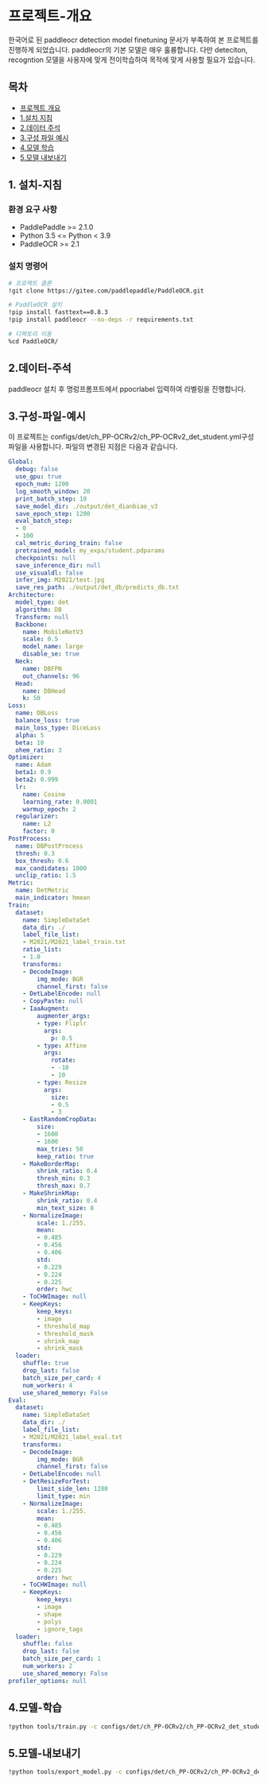 # 프로젝트-개요
한국어로 된 paddleocr detection model finetuning 문서가 부족하여 본 프로젝트를 진행하게 되었습니다. paddleocr의 기본 모델은 매우 훌륭합니다. 다만 deteciton, recogntion 모델을 사용자에 맞게 전이학습하여 목적에 맞게 사용할 필요가 있습니다.

## 목차

- [프로젝트 개요](#프로젝트-개요)
- [1.설치 지침](#1.설치-지침)
- [2.데이터 주석](#2.데이터-주석)
- [3.구성 파일 예시](#3.구성-파일-예시)
- [4.모델 학습](#4.모델-학습)
- [5.모델 내보내기](#5.모델-내보내기)

## 1. 설치-지침

### 환경 요구 사항
- PaddlePaddle >= 2.1.0
- Python 3.5 <= Python < 3.9
- PaddleOCR >= 2.1

### 설치 명령어
```sh
# 프로젝트 클론
!git clone https://gitee.com/paddlepaddle/PaddleOCR.git

# PaddleOCR 설치
!pip install fasttext==0.8.3
!pip install paddleocr --no-deps -r requirements.txt

# 디렉토리 이동
%cd PaddleOCR/
```

## 2.데이터-주석
paddleocr 설치 후 명렁프롬프트에서 ppocrlabel 입력하여 라벨링을 진행합니다.

## 3.구성-파일-예시
이 프로젝트는 configs/det/ch_PP-OCRv2/ch_PP-OCRv2_det_student.yml구성 파일을 사용합니다. 파일의 변경된 지점은 다음과 같습니다.

```yaml
Global:
  debug: false
  use_gpu: true
  epoch_num: 1200
  log_smooth_window: 20
  print_batch_step: 10
  save_model_dir: ./output/det_dianbiao_v3
  save_epoch_step: 1200
  eval_batch_step:
  - 0
  - 100
  cal_metric_during_train: false
  pretrained_model: my_exps/student.pdparams
  checkpoints: null
  save_inference_dir: null
  use_visualdl: false
  infer_img: M2021/test.jpg
  save_res_path: ./output/det_db/predicts_db.txt
Architecture:
  model_type: det
  algorithm: DB
  Transform: null
  Backbone:
    name: MobileNetV3
    scale: 0.5
    model_name: large
    disable_se: true
  Neck:
    name: DBFPN
    out_channels: 96
  Head:
    name: DBHead
    k: 50
Loss:
  name: DBLoss
  balance_loss: true
  main_loss_type: DiceLoss
  alpha: 5
  beta: 10
  ohem_ratio: 3
Optimizer:
  name: Adam
  beta1: 0.9
  beta2: 0.999
  lr:
    name: Cosine
    learning_rate: 0.0001 
    warmup_epoch: 2 
  regularizer:
    name: L2
    factor: 0
PostProcess:
  name: DBPostProcess
  thresh: 0.3
  box_thresh: 0.6
  max_candidates: 1000
  unclip_ratio: 1.5
Metric:
  name: DetMetric
  main_indicator: hmean
Train:
  dataset:
    name: SimpleDataSet
    data_dir: ./
    label_file_list:
    - M2021/M2021_label_train.txt  
    ratio_list:
    - 1.0
    transforms:
    - DecodeImage:
        img_mode: BGR
        channel_first: false
    - DetLabelEncode: null
    - CopyPaste: null  
    - IaaAugment:
        augmenter_args:
        - type: Fliplr
          args:
            p: 0.5
        - type: Affine
          args:
            rotate:
            - -10
            - 10
        - type: Resize
          args:
            size:
            - 0.5
            - 3
    - EastRandomCropData:
        size:
        - 1600  
        - 1600
        max_tries: 50
        keep_ratio: true
    - MakeBorderMap:
        shrink_ratio: 0.4
        thresh_min: 0.3
        thresh_max: 0.7
    - MakeShrinkMap:
        shrink_ratio: 0.4
        min_text_size: 8
    - NormalizeImage:
        scale: 1./255.
        mean:
        - 0.485
        - 0.456
        - 0.406
        std:
        - 0.229
        - 0.224
        - 0.225
        order: hwc
    - ToCHWImage: null
    - KeepKeys:
        keep_keys:
        - image
        - threshold_map
        - threshold_mask
        - shrink_map
        - shrink_mask
  loader:
    shuffle: true
    drop_last: false
    batch_size_per_card: 4
    num_workers: 4
    use_shared_memory: False 
Eval:
  dataset:
    name: SimpleDataSet
    data_dir: ./
    label_file_list:
    - M2021/M2021_label_eval.txt
    transforms:
    - DecodeImage:
        img_mode: BGR
        channel_first: false
    - DetLabelEncode: null
    - DetResizeForTest:
        limit_side_len: 1280
        limit_type: min
    - NormalizeImage:
        scale: 1./255.
        mean:
        - 0.485
        - 0.456
        - 0.406
        std:
        - 0.229
        - 0.224
        - 0.225
        order: hwc
    - ToCHWImage: null
    - KeepKeys:
        keep_keys:
        - image
        - shape
        - polys
        - ignore_tags
  loader:
    shuffle: false
    drop_last: false
    batch_size_per_card: 1
    num_workers: 2
    use_shared_memory: False
profiler_options: null
```

## 4.모델-학습
```sh
!python tools/train.py -c configs/det/ch_PP-OCRv2/ch_PP-OCRv2_det_student.yml
```

## 5.모델-내보내기
```sh
!python tools/export_model.py -c configs/det/ch_PP-OCRv2/ch_PP-OCRv2_det_student.yml -o Global.pretrained_model=./my_exps/det_dianbiao_size1600_copypaste/best_accuracy Global.save_inference_dir=./inference/det_db
```
